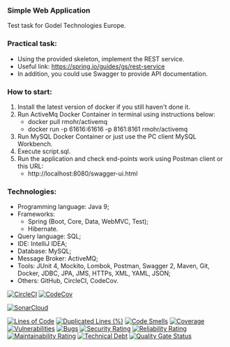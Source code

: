 ### Simple Web Application
Test task for Godel Technologies Europe.



### Practical task:
- Using the provided skeleton, implement the REST service.
- Useful link: https://spring.io/guides/gs/rest-service
- In addition, you could use Swagger to provide API documentation.
  
  
  
### How to start:
1. Install the latest version of docker if you still haven't done it.
2. Run ActiveMq Docker Container in terminal using instructions below:
   - docker pull rmohr/activemq
   - docker run -p 61616:61616 -p 8161:8161 rmohr/activemq
3. Run MySQL Docker Container or just use the PC client MySQL Workbench.
4. Execute script.sql.
5. Run the application and check end-points work using Postman client or this URL:
   - http://localhost:8080/swagger-ui.html
  
  
  
### Technologies:
- Programming language: Java 9;
- Frameworks:
  - Spring (Boot, Core, Data, WebMVC, Test);
  - Hibernate.
- Query language: SQL;
- IDE: IntelliJ IDEA;
- Database: MySQL;
- Message Broker: ActiveMQ;
- Tools: JUnit 4, Mockito, Lombok, Postman, Swagger 2, Maven, Git, Docker, JDBC, JPA, JMS, HTTPs, XML, YAML, JSON;
- Others: GitHub, CircleCI, CodeCov.

[![CircleCI](https://circleci.com/gh/Crazy-pro/simple-web-app.svg?style=svg)](https://app.circleci.com/gh/Crazy-pro/simple-web-app)
[![CodeCov](https://codecov.io/gh/Crazy-pro/simple-web-app/branch/master/graph/badge.svg)](https://codecov.io/gh/Crazy-pro/simple-web-app)

[![SonarCloud](https://sonarcloud.io/images/project_badges/sonarcloud-black.svg)](https://sonarcloud.io/summary/new_code?id=Crazy-pro_simple-web-app)

[![Lines of Code](https://sonarcloud.io/api/project_badges/measure?project=Crazy-pro_simple-web-app&metric=ncloc)](https://sonarcloud.io/summary/new_code?id=Crazy-pro_simple-web-app)
[![Duplicated Lines (%)](https://sonarcloud.io/api/project_badges/measure?project=Crazy-pro_simple-web-app&metric=duplicated_lines_density)](https://sonarcloud.io/summary/new_code?id=Crazy-pro_simple-web-app)
[![Code Smells](https://sonarcloud.io/api/project_badges/measure?project=Crazy-pro_simple-web-app&metric=code_smells)](https://sonarcloud.io/summary/new_code?id=Crazy-pro_simple-web-app)
[![Coverage](https://sonarcloud.io/api/project_badges/measure?project=Crazy-pro_simple-web-app&metric=coverage)](https://sonarcloud.io/summary/new_code?id=Crazy-pro_simple-web-app)
[![Vulnerabilities](https://sonarcloud.io/api/project_badges/measure?project=Crazy-pro_simple-web-app&metric=vulnerabilities)](https://sonarcloud.io/summary/new_code?id=Crazy-pro_simple-web-app)
[![Bugs](https://sonarcloud.io/api/project_badges/measure?project=Crazy-pro_simple-web-app&metric=bugs)](https://sonarcloud.io/summary/new_code?id=Crazy-pro_simple-web-app)
[![Security Rating](https://sonarcloud.io/api/project_badges/measure?project=Crazy-pro_simple-web-app&metric=security_rating)](https://sonarcloud.io/summary/new_code?id=Crazy-pro_simple-web-app)
[![Reliability Rating](https://sonarcloud.io/api/project_badges/measure?project=Crazy-pro_simple-web-app&metric=reliability_rating)](https://sonarcloud.io/summary/new_code?id=Crazy-pro_simple-web-app)
[![Maintainability Rating](https://sonarcloud.io/api/project_badges/measure?project=Crazy-pro_simple-web-app&metric=sqale_rating)](https://sonarcloud.io/summary/new_code?id=Crazy-pro_simple-web-app)
[![Technical Debt](https://sonarcloud.io/api/project_badges/measure?project=Crazy-pro_simple-web-app&metric=sqale_index)](https://sonarcloud.io/summary/new_code?id=Crazy-pro_simple-web-app)
[![Quality Gate Status](https://sonarcloud.io/api/project_badges/measure?project=Crazy-pro_simple-web-app&metric=alert_status)](https://sonarcloud.io/summary/new_code?id=Crazy-pro_simple-web-app)
